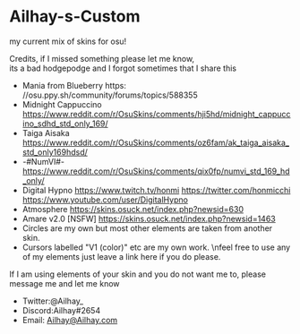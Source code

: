 # Ailhay-s-Custom
my current mix of skins for osu!

Credits, if I missed something please let me know,  
its a bad hodgepodge and I forgot sometimes that I share this

- Mania from Blueberry	https: //osu.ppy.sh/community/forums/topics/588355
- Midnight Cappuccino		https://www.reddit.com/r/OsuSkins/comments/hji5hd/midnight_cappuccino_sdhd_std_only_169/
- Taiga Aisaka 			https://www.reddit.com/r/OsuSkins/comments/oz6fam/ak_taiga_aisaka_std_only169hdsd/
- -#NumVI#-				https://www.reddit.com/r/OsuSkins/comments/qix0fp/numvi_std_169_hd_only/
- Digital Hypno			https://www.twitch.tv/honmi			https://twitter.com/honmicchi		https://www.youtube.com/user/DigitalHypno
- Atmosphere 				https://skins.osuck.net/index.php?newsid=630
- Amare v2.0 [NSFW]		https://skins.osuck.net/index.php?newsid=1463
- Circles are my own but most other elements are taken from another skin. 
- Cursors labelled "V1 (color)" etc are my own work.
\nfeel free to use any of my elements just leave a link here if you do please.

If I am using elements of your skin and you do not want me to,
please message me and let me know

- Twitter:@Ailhay_
- Discord:Ailhay#2654
- Email:	Ailhay@Ailhay.com
